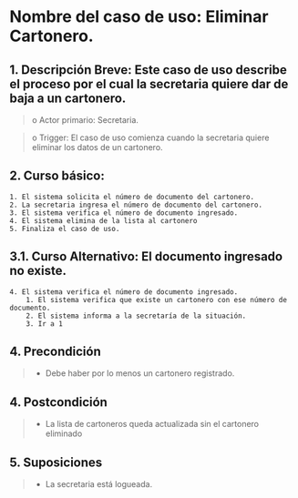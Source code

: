 # Nombre del caso de uso: Eliminar Cartonero.

## 1. Descripción Breve: Este caso de uso describe el proceso por el cual la secretaria quiere dar de baja a un cartonero.

>o Actor primario: Secretaria.

>o Trigger: El caso de uso comienza cuando la secretaria quiere eliminar los datos de un cartonero.

## 2. Curso básico:

	1. El sistema solicita el número de documento del cartonero.
	2. La secretaria ingresa el número de documento del cartonero.
	3. El sistema verifica el número de documento ingresado.
	4. El sistema elimina de la lista al cartonero
	5. Finaliza el caso de uso.

## 3.1. Curso Alternativo: El documento ingresado no existe.

	4. El sistema verifica el número de documento ingresado.
   		1. El sistema verifica que existe un cartonero con ese número de documento.
  		2. El sistema informa a la secretaría de la situación.
  		3. Ir a 1

## 4. Precondición
>- Debe haber por lo menos un cartonero registrado.

## 4. Postcondición
>- La lista de cartoneros queda actualizada sin el cartonero eliminado

## 5. Suposiciones
>- La secretaria está logueada.
